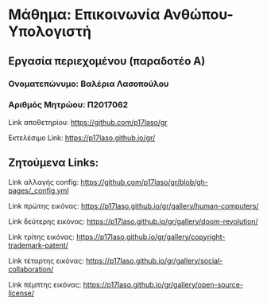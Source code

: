# Μάθημα: Επικοινωνία Ανθώπου-Υπολογιστή
## Εργασία περιεχομένου (παραδοτέο Α)

### Ονοματεπώνυμο: Βαλέρια Λασοπούλου
### Αριθμός Μητρώου: Π2017062
Link αποθετηρίου: https://github.com/p17laso/gr


Εκτελέσιμο Link: https://p17laso.github.io/gr/
## Ζητούμενα Links: 

Link αλλαγής config: https://github.com/p17laso/gr/blob/gh-pages/_config.yml


Link πρώτης εικόνας: https://p17laso.github.io/gr/gallery/human-computers/


Link δεύτερης εικόνας: https://p17laso.github.io/gr/gallery/doom-revolution/


Link τρίτης εικόνας: https://p17laso.github.io/gr/gallery/copyright-trademark-patent/


Link τέταρτης εικόνας: https://p17laso.github.io/gr/gallery/social-collaboration/


Link πέμπτης εικόνας: https://p17laso.github.io/gr/gallery/open-source-license/

